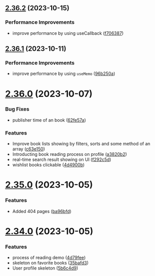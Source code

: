 ## [2.36.2](https://github.com/hossainchisty/LeafLine-Client/compare/v2.36.1...v2.36.2) (2023-10-15)


### Performance Improvements

* improve performance by using useCallback ([f706387](https://github.com/hossainchisty/LeafLine-Client/commit/f706387c5d487a3ee456705945daeb8db0ba1056))



## [2.36.1](https://github.com/hossainchisty/LeafLine-Client/compare/v2.36.0...v2.36.1) (2023-10-11)


### Performance Improvements

* improve performance by using ```useMemo``` ([96b250a](https://github.com/hossainchisty/LeafLine-Client/commit/96b250a82e0c74b74ad56d52d5ff6fed71ba15d4))



# [2.36.0](https://github.com/hossainchisty/LeafLine-Client/compare/v2.35.0...v2.36.0) (2023-10-07)


### Bug Fixes

* publisher time of an book ([62fe57a](https://github.com/hossainchisty/LeafLine-Client/commit/62fe57a691e01da823b3ee2af7cbb581e70b4517))


### Features

* Improve book lists showing by filters, sorts and  some method of an array ([c63e150](https://github.com/hossainchisty/LeafLine-Client/commit/c63e150706a2268be449395c612f070965baec2d))
* Introducting book reading process on profile ([a3820b2](https://github.com/hossainchisty/LeafLine-Client/commit/a3820b24157e8c0cd46f14308d7f9d1151e1cbf9))
* real-time search result showing on UI ([f292c5d](https://github.com/hossainchisty/LeafLine-Client/commit/f292c5d91167158c2552b462b7971c0d85806603))
* wishlist books clickable ([4d4900b](https://github.com/hossainchisty/LeafLine-Client/commit/4d4900b2b12bbd3dd091c14b73e1c463f5029fcf))



# [2.35.0](https://github.com/hossainchisty/LeafLine-Client/compare/v2.34.0...v2.35.0) (2023-10-05)


### Features

* Added 404 pages ([ba96bfd](https://github.com/hossainchisty/LeafLine-Client/commit/ba96bfd278954ec04aa2e2cca9c99c0cefa352b6))



# [2.34.0](https://github.com/hossainchisty/LeafLine-Client/compare/v2.33.0...v2.34.0) (2023-10-05)


### Features

* process of reading demo ([4d79fee](https://github.com/hossainchisty/LeafLine-Client/commit/4d79feed2dcca4e3848eeb2ded7c6b00146bad3d))
* skeleton on favorite books ([35bafd3](https://github.com/hossainchisty/LeafLine-Client/commit/35bafd3fa399f8c862d09144ea2e1351e2bd997d))
* User profile skeleton ([5b6c4d9](https://github.com/hossainchisty/LeafLine-Client/commit/5b6c4d9a71634e1acb9a821bfd30c404f12f225d))



